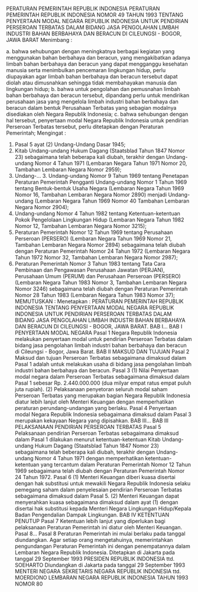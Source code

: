  PERATURAN PEMERINTAH REPUBLIK INDONESIA PERATURAN PEMERINTAH REPUBLIK INDONESIA NOMOR 49 TAHUN 1993 TENTANG PENYERTAAN MODAL NEGARA REPUBLIK INDONESIA UNTUK PENDIRIAN PERSEROAN TERBATAS DALAM BIDANG JASA PENGOLAHAN LIMBAH INDUSTRI BAHAN BERBAHAYA DAN BERACUN DI CILEUNGSI - BOGOR, JAWA BARAT
Menimbang :

a. bahwa sehubungan dengan meningkatnya berbagai kegiatan yang menggunakan bahan berbahaya dan beracun, yang mengakibatkan adanya limbah bahan berbahaya dan beracun yang dapat mengganggu kesehatan manusia serta menimbulkan pencemaran lingkungan hidup, perlu diupayakan agar limbah bahan berbahaya dan beracun tersebut dapat diolah atau dimusnahkan sehingga tidak membahayakan manusia dan lingkungan hidup;
b. bahwa untuk pengolahan dan pemusnahan limbah bahan berbahaya dan beracun tersebut, dipandang perlu untuk mendirikan perusahaan jasa yang mengelola limbah industri bahan berbahaya dan beracun dalam bentuk Perusahaan Terbatas yang sebagian modalnya disediakan oleh Negara Republik Indonesia;
c. bahwa sehubungan dengan hal tersebut, penyertaan modal Negara Republik Indonesia untuk pendirian Perseroan Terbatas tersebut, perlu ditetapkan dengan Peraturan Pemerintah;
Mengingat :

1. Pasal 5 ayat (2) Undang-Undang Dasar 1945;
2. Kitab Undang-undang Hukum Dagang (Staatsblad Tahun 1847 Nomor 23) sebagaimana telah beberapa kali diubah, terakhir dengan Undang-undang Nomor 4 Tahun 1971 (Lembaran Negara Tahun 1971 Nomor 20, Tambahan Lembaran Negara Nomor 2959);
3. Undang-… 3. Undang-undang Nomor 9 Tahun 1969 tentang Penetapan Peraturan Pemerintah Pengganti Undang-undang Nomor 1 Tahun 1969 tentang Bentuk-bentuk Usaha Negara (Lembaran Negara Tahun 1969 Nomor 16, Tambahan Lembaran Negara Nomor 2890) menjadi Undang-undang (Lembaran Negara Tahun 1969 Nomor 40 Tambahan Lembaran Negara Nomor 2904);
4. Undang-undang Nomor 4 Tahun 1982 tentang Ketentuan-ketentuan Pokok Pengelolaan Lingkungan Hidup (Lembaran Negara Tahun 1982 Nomor 12, Tambahan Lembaran Negara Nomor 3215);
5. Peraturan Pemerintah Nomor 12 Tahun 1969 tentang Perusahaan Perseroan (PERSERO) (Lembaran Negara Tahun 1969 Nomor 21, Tambahan Lembaran Negara Nomor 2894) sebagaimana telah diubah dengan Peraturan Pemerintah Nomor 24 Tahun 1972 (Lembaran Negara Tahun 1972 Nomor 32, Tambahan Lembaran Negara Nomor 2987);
6. Peraturan Pemerintah Nomor 3 Tahun 1983 tentang Tata Cara Pembinaan dan Pengawasan Perusahaan Jawatan (PERJAN), Perusahaan Umum (PERUM) dan Perusahaan Perseroan (PERSERO) (Lembaran Negara Tahun 1983 Nomor 3, Tambahan Lembaran Negara Nomor 3246) sebagaimana telah diubah dengan Peraturan Pemerintah Nomor 28 Tahun 1983 (Lembaran Negara Tahun 1983 Nomor 37);
MEMUTUSKAN :
 Menetapkan : PERATURAN PEMERINTAH REPUBLIK INDONESIA TENTANG PENYERTAAN MODAL NEGARA REPUBLIK INDONESIA UNTUK PENDIRIAN PERSEROAN TERBATAS DALAM BIDANG JASA PENGOLAHAN LIMBAH INDUSTRI BAHAN BERBAHAYA DAN BERACUN DI CILEUNGSI - BOGOR, JAWA BARAT. BAB I…
BAB I PENYERTAAN MODAL NEGARA
Pasal 1
Negara Republik Indonesia melakukan penyertaan modal untuk pendirian Perseroan Terbatas dalam bidang jasa pengolahan limbah industri bahan berbahaya dan beracun di Cileungsi - Bogor, Jawa Barat.
BAB II MAKSUD DAN TUJUAN
Pasal 2
Maksud dan tujuan Perseroan Terbatas sebagaimana dimaksud dalam Pasal 1 adalah untuk melakukan usaha di bidang jasa pengolahan limbah industri bahan berbahaya dan beracun.
Pasal 3
(1) Nilai Penyertaan modal negara dalam Perseroan Terbatas sebagaimana dimaksud dalam Pasal 1 sebesar Rp. 2.440.000.000 (dua milyar empat ratus empat puluh juta rupiah).
(2) Pelaksanaan penyetoran seluruh modal saham Perseroan Terbatas yang merupakan bagian Negara Republik Indonesia diatur lebih lanjut oleh Menteri Keuangan dengan memperhatikan peraturan perundang-undangan yang berlaku.
Pasal 4
Penyertaan modal Negara Republik Indonesia sebagaimana dimaksud dalam Pasal 3 merupakan kekayaan Negara yang dipisahkan. BAB III…
BAB III PELAKSANAAN PENDIRIAN PERSEROAN TERBATAS
Pasal 5
Pelaksanaan pendirian Perseroan Terbatas sebagaimana dimaksud dalam Pasal 1 dilakukan menurut ketentuan-ketentuan Kitab Undang-undang Hukum Dagang (Staatsblad Tahun 1847 Nomor 23) sebagaimana telah beberapa kali diubah, terakhir dengan Undang-undang Nomor 4 Tahun 1971 dengan memperhatikan ketentuan-ketentuan yang tercantum dalam Peraturan Pemerintah Nomor 12 Tahun 1969 sebagaimana telah diubah dengan Peraturan Pemerintah Nomor 24 Tahun 1972.
Pasal 6
(1) Menteri Keuangan diberi kuasa disertai dengan hak substitusi untuk mewakili Negara Republik Indonesia selaku pemegang saham dalam penyelesaian pendirian Perseroan Terbatas sebagaimana dimaksud dalam Pasal 5.
(2) Menteri Keuangan dapat menyerahkan kuasa sebagaimana dimaksud dalam ayat (1) dengan disertai hak substitusi kepada Menteri Negara Lingkungan Hidup/Kepala Badan Pengendalian Dampak Lingkungan.
BAB IV KETENTUAN PENUTUP
Pasal 7
Ketentuan lebih lanjut yang diperlukan bagi pelaksanaan Peraturan Pemerintah ini diatur oleh Menteri Keuangan. Pasal 8…
Pasal 8
Peraturan Pemerintah ini mulai berlaku pada tanggal diundangkan.
Agar setiap orang mengetahuinya, memerintahkan pengundangan Peraturan Pemerintah ini dengan penempatannya dalam Lembaran Negara Republik Indonesia. Ditetapkan di Jakarta pada tanggal 29 September 1993 PRESIDEN REPUBLIK INDONESIA ttd. SOEHARTO Diundangkan di Jakarta pada tanggal 29 September 1993 MENTERI NEGARA SEKRETARIS NEGARA REPUBLIK INDONESIA ttd. MOERDIONO LEMBARAN NEGARA REPUBLIK INDONESIA TAHUN 1993 NOMOR 80
